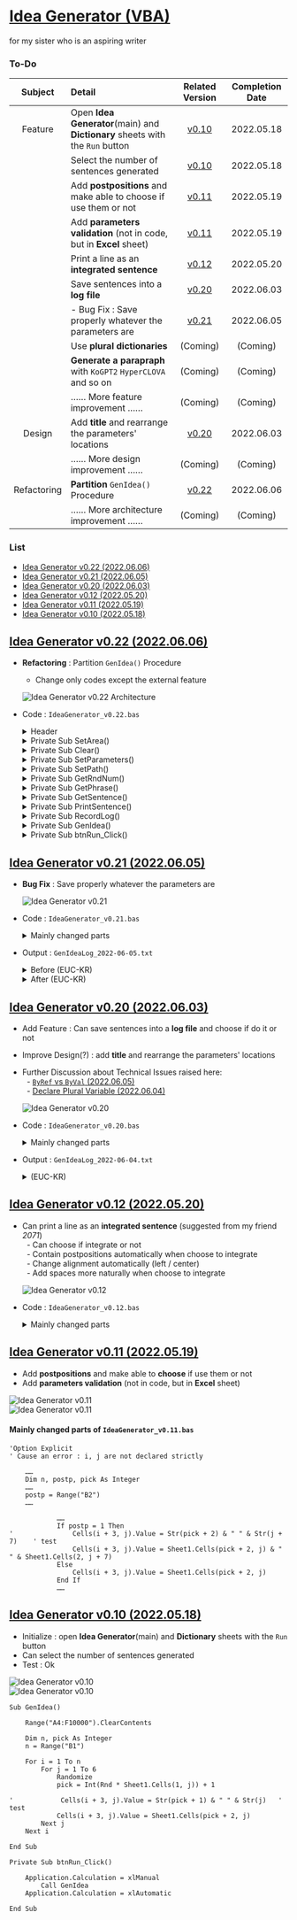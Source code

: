 # [Idea Generator (VBA)](/README.md#vba)

for my sister who is an aspiring writer


### To-Do

| Subject | Detail | Related Version | Completion Date |
|:-:|:--|:-:|:-:|
| Feature | Open **Idea Generator**(main) and **Dictionary** sheets with the `Run` button | [v0.10](#idea-generator-v010-20220518) | 2022.05.18 |
| | Select the number of sentences generated | [v0.10](#idea-generator-v010-20220518) | 2022.05.18 |
| | Add **postpositions** and make able to choose if use them or not | [v0.11](#idea-generator-v011-20220519) | 2022.05.19 |
| | Add **parameters validation** (not in code, but in **Excel** sheet) | [v0.11](#idea-generator-v011-20220519) | 2022.05.19 |
| | Print a line as an **integrated sentence** | [v0.12](#idea-generator-v012-20220520) | 2022.05.20 |
| | Save sentences into a **log file** | [v0.20](#idea-generator-v020-20220603) | 2022.06.03 |
| | - Bug Fix : Save properly whatever the parameters are | [v0.21](#idea-generator-v021-20220605) | 2022.06.05 |
| | Use **plural dictionaries** | (Coming) | (Coming) |
| | **Generate a parapraph** with `KoGPT2` `HyperCLOVA` and so on | (Coming) | (Coming) |
| | …… More feature improvement …… | (Coming) | (Coming) |
| Design | Add **title** and rearrange the parameters' locations | [v0.20](#idea-generator-v020-20220603) | 2022.06.03 |
| | …… More design improvement …… | (Coming) | (Coming) |
| Refactoring | **Partition** `GenIdea()` Procedure | [v0.22](#idea-generator-v022-20220606) | 2022.06.06 |
| | …… More architecture improvement …… | (Coming) | (Coming) |


### List

- [Idea Generator v0.22 (2022.06.06)](#idea-generator-v022-20220606)
- [Idea Generator v0.21 (2022.06.05)](#idea-generator-v021-20220605)
- [Idea Generator v0.20 (2022.06.03)](#idea-generator-v020-20220603)
- [Idea Generator v0.12 (2022.05.20)](#idea-generator-v012-20220520)
- [Idea Generator v0.11 (2022.05.19)](#idea-generator-v011-20220519)
- [Idea Generator v0.10 (2022.05.18)](#idea-generator-v010-20220518)


## [Idea Generator v0.22 (2022.06.06)](#list)

- **Refactoring** : Partition `GenIdea()` Procedure  
  - Change only codes except the external feature

  ![Idea Generator v0.22 Architecture](./Images/GenIdea_v0.22_Architecture.PNG)

- Code : `IdeaGenerator_v0.22.bas`
  <details>
    <summary>Header</summary>

  ```vba
  Option Explicit
  ```
  </details>
  <details>
    <summary>Private Sub SetArea()</summary>

  ```vba
  ' Set Area : Zero Point and Using Area's Range / ★ Modify When the Sheet Design is Changed
  Private Sub SetArea( _
      ByRef paramZero As Range, _
      ByRef printZero As Range, _
      ByRef usingArea As Range _
      )

      Set paramZero = Range("A3")
      Set printZero = Range("A5")
      Set usingArea = Range(printZero, printZero.Offset(10000, 5))

  End Sub
  ```
  </details>

  <details>
    <summary>Private Sub Clear()</summary>

  ```vba
  ' Clear Using Area
  Private Sub Clear(ByRef usingArea As Range)

      usingArea.ClearContents

  End Sub
  ```
  </details>
  <details>
    <summary>Private Sub SetParameters()</summary>

  ```vba
  ' Set Parameters
  Private Sub SetParameters( _
      ByRef paramZero As Range, _
      ByRef n As Integer, _
      ByRef postp As Integer, _
      ByRef integrated As Integer, _
      ByRef save As Integer, _
      ByRef usingArea As Range _
      )

      n = paramZero.Value
      postp = paramZero.Offset(0, 1).Value
      integrated = paramZero.Offset(0, 2).Value
      save = paramZero.Offset(0, 3).Value

      If integrated = 1 Then
          paramZero.Offset(0, 1).Value = 1                                        ' an integrated sentence should contain postpositions
          postp = paramZero.Offset(0, 1).Value
          usingArea.HorizontalAlignment = xlLeft                                  ' left alignment when the sentence is integrated
      Else
          usingArea.HorizontalAlignment = xlCenter                                ' center alignment when the sentence is not integrated
      End If

  End Sub
  ```
  </details>
  <details>
    <summary>Private Sub SetPath()</summary>

  ```vba
  ' Set Log File Path
  Private Sub SetPath( _
      ByRef path As String, _
      ByRef timeInfo As String _
      )

      Dim timeInfo1 As Date, _
          timeInfo2 As Date

      timeInfo1 = Date
      timeInfo2 = Time
      timeInfo = timeInfo1 & " " & timeInfo2

      path = ThisWorkbook.path & Application.PathSeparator & _
            "GenIdeaLog_" & timeInfo1 & ".txt"

  End Sub
  ```
  </details>
  <details>
    <summary>Private Sub GetRndNum()</summary>

  ```vba
  ' Get Random Number to Pick a Word
  Private Sub GetRndNum( _
      ByRef j As Integer, _
      ByRef pick As Integer _
      )

      Randomize
      pick = Int(Rnd * Sheet1.Cells(1, j)) + 1                                    ' want to find the way better than 'Sheet1' ……

  End Sub
  ```
  </details>
  <details>
    <summary>Private Sub GetPhrase()</summary>

  ```vba
  ' Get a Phrase
  Private Sub GetPhrase( _
      ByRef phrase As String, _
      ByRef postp As Integer, _
      ByRef j As Integer, _
      ByRef pick As Integer _
      )

      If postp = 1 Then
          ' Judge if Insert a Space or not
          If j = 5 Then
              phrase = Sheet1.Cells(pick + 2, j) & " " & Sheet1.Cells(2, j + 7)   ' Sheet1 / 2, 7 : depends on the dictionary sheet's structure
          Else
              phrase = Sheet1.Cells(pick + 2, j) & Sheet1.Cells(2, j + 7)         ' Sheet1
          End If
      Else
          phrase = Sheet1.Cells(pick + 2, j)                                      ' Sheet1
      End If

  End Sub
  ```
  </details>

  <details>
    <summary>Private Sub GetSentence()</summary>

  ```vba
  ' Get a Sentence
  Private Sub GetSentence( _
      ByRef phrase As String, _
      ByRef sentence As String _
      )

      sentence = sentence & phrase & " "

  End Sub
  ```
  </details>
  <details>
    <summary>Private Sub PrintSentence()</summary>

  ```vba
  ' Print each Phrase or integrated Sentence
  Private Sub PrintSentence( _
      ByRef phrase As String, _
      ByRef sentence As String, _
      ByRef integrated As Integer, _
      ByRef printZero As Range, _
      ByRef i As Integer, _
      ByRef j As Integer, _
      ByRef pick As Integer _
      )

      If integrated = 0 Then                                                          ' if not integrate, print phrase on each cell
          printZero.Offset(i - 1, j - 1).Value = phrase

          ' test
          ' printZero.Offset(i - 1, j - 1).Value = Str(pick + 2) & " " & Str(j + 7)   ' 2, 7 : depends on the dictionary sheet's structure
      Else                                                                            ' if intergrate, print the completed sentence only when j = 6
          If j = 6 And integrated = 1 Then
              printZero.Offset(i - 1, 0).Value = sentence
          End If
      End If

  End Sub
  ```
  </details>

  <details>
    <summary>Private Sub RecordLog()</summary>

  ```vba
  ' Save a Sentences into a Log File
  Private Sub RecordLog( _
      ByRef path As String, _
      ByRef timeInfo As String, _
      ByRef i As Integer, _
      ByRef sentence As String _
      )

      Dim fn          As Integer
      fn = FreeFile

      Dim logSentence As String
      logSentence = i & " " & sentence

      Open path For Append As #fn
          If i = 1 Then                                                           ' add timeInfo when i = 1
              Print #fn, timeInfo
          End If

          Print #fn, logSentence
      Close #fn

  End Sub
  ```
  </details>
  <details>
    <summary>Private Sub GenIdea()</summary>

  ```vba
  ' Main Procedure
  Private Sub GenIdea()

      ' Set Area : Zero Point and Using Area's Range
      Dim paramZero   As Range, _
          printZero   As Range, _
          usingArea   As Range
      Call SetArea(paramZero, printZero, usingArea)

      ' Clear Using Area
      Call Clear(usingArea)

      ' Set Parameters
      Dim n           As Integer, _
          postp       As Integer, _
          integrated  As Integer, _
          save        As Integer
      Call SetParameters(paramZero, n, postp, integrated, save, usingArea)

      ' Set Log File Path
      If save = 1 Then                                                            ' if not save, path isn't needed
          Dim path    As String, _
              timeInfo As String
          Call SetPath(path, timeInfo)
      End If

      ' Loop for i, j
      Dim i           As Integer, _
          j           As Integer, _
          pick        As Integer                                                  ' i is recognized as Variant/Double when Dim i, j As Integer
      Dim sentence    As String, _
          phrase      As String

      For i = 1 To n

          sentence = ""                                                           ' initialize the sentence for each row

          For j = 1 To 6                                                          ' 6 from the dictionary that consists of 5W1H (dependent)

              phrase = ""                                                         ' initialize the phrase for each column

              ' Get Random Number to Pick a Word
              Call GetRndNum(j, pick)

              ' Get a Phrase
              Call GetPhrase(phrase, postp, j, pick)

              ' Get a Sentence
              Call GetSentence(phrase, sentence)                                  ' assemble sentence whenever integrate or not

              ' Print each Phrase or integrated Sentence
              Call PrintSentence(phrase, sentence, integrated, printZero, i, j, pick)

          Next j

          ' Save a Sentences into a Log File
          If save = 1 Then
              Call RecordLog(path, timeInfo, i, sentence)
          End If

      Next i

  End Sub
  ```
  </details>
  <details>
    <summary>Private Sub btnRun_Click()</summary>

  ```vba
  ' Run button to call GenIdea()
  Private Sub btnRun_Click()

      Application.Calculation = xlManual
          Call GenIdea
      Application.Calculation = xlAutomatic

  End Sub
  ```
  </details>


## [Idea Generator v0.21 (2022.06.05)](#list)

- **Bug Fix** : Save properly whatever the parameters are

  ![Idea Generator v0.21](./Images/GenIdea_v0.21.PNG)

- Code : `IdeaGenerator_v0.21.bas`
  <details>
    <summary>Mainly changed parts</summary>

  ```vba
  Private Sub GenIdea()

      ……

      ' Loop for i, j
      ……
      Dim sentence As String, phrase As String

      For i = 1 To n

          sentence = ""                                                       ' initialize the sentence for each row

          For j = 1 To 6

              phrase = ""                                                     ' initialize the phrase for each column

              ……

              ' Get a phrase
              If postp = 1 Then
                  ' Judge if insert spaces or not
                  If j = 5 Then
                      phrase = Sheet1.Cells(pick + 2, j) & " " & Sheet1.Cells(2, j + 7)
                  Else
                      phrase = Sheet1.Cells(pick + 2, j) & Sheet1.Cells(2, j + 7)
                  End If
              Else
                  phrase = Sheet1.Cells(pick + 2, j)
              End If

              ' Assemble sentence whenever integrate or not
              sentence = sentence & phrase & " "

              ' Print each phrase or integrated sentence
              ' If not integrate, print phrase on each cell
              If integrated = 0 Then
                  Cells(i + 4, j).Value = phrase

                  ' test
                  ' Cells(i + 4, j).Value = Str(pick + 2) & " " & Str(j + 7)
              ' If intergrate, print the completed sentence only when j = 6
              Else
                  If j = 6 And integrated = 1 Then
                      Cells(i + 4, 1).Value = sentence
                  End If
              End If

          Next j

          ……

      Next i

  End Sub
  ```
  </details>

- Output : `GenIdeaLog_2022-06-05.txt`
  <details>
    <summary>Before (EUC-KR)</summary>

  ```txt
  2022-06-05 오후 9:56:30
  1 
  2 
  ……
  10 
  ```
  </details>
  <details>
    <summary>After (EUC-KR)</summary>

  ```txt
  2022-06-05 오후 11:30:44
  1 오크 이번주 던전 길드마스터 복수 기습 
  2 엘프 이번주 도구점 국왕 레벨업 휴식 
  ……
  10 엘프 이번주 바다 몬스터 아이템 획득 포획 
  ```
  </details>


## [Idea Generator v0.20 (2022.06.03)](#list)

- Add Feature : Can save sentences into a **log file** and choose if do it or not
- Improve Design(?) : add **title** and rearrange the parameters' locations
- Further Discussion about Technical Issues raised here:  
&nbsp;&nbsp;- [`ByRef` vs `ByVal` (2022.06.05)](https://github.com/kimpro82/MyPractice/tree/master/VBA#byref-vs-byval-20220605)  
&nbsp;&nbsp;- [Declare Plural Variable (2022.06.04)](https://github.com/kimpro82/MyPractice/tree/master/VBA#declare-plural-variable-20220604)

  ![Idea Generator v0.20](./Images/GenIdea_v0.20.PNG)

- Code : `IdeaGenerator_v0.20.bas`
  <details>
    <summary>Mainly changed parts</summary>

  ```vba
  Private Sub GenIdea()

      ……

      ' Parameters
      Dim n As Integer, postp As Integer, integrated As Integer, pick As Integer, save As Integer

      ……
      save = Range("D3")

      ……

      ' Loop for i, j
      Dim i As Integer, j As Integer                                          ' i is recognized as Variant/Double when Dim i, j As Integer
      Dim sentence As String

      For i = 1 To n

          ……

          ' Call RecordLog() for Saving into a separated log file
          If save = 1 Then
              Call RecordLog(i, sentence)
          End If

      Next i

  End Sub
  ```
  ```vba
  ' Save sentences into a log file
  Private Sub RecordLog(ByRef i As Integer, ByRef sentence As String)

      ' Set log file name
      Dim path As String, timeInfo As String, logSentence As String
      Dim timeInfo1 As Date, timeInfo2 As Date
      timeInfo1 = Date
      timeInfo2 = Time
      timeInfo = timeInfo1 & " " & timeInfo2
      path = ThisWorkbook.path & Application.PathSeparator & "GenIdeaLog_" & timeInfo1 & ".txt"

      Dim fn As Integer
      fn = FreeFile

      ' Record the sentences
      logSentence = i & " " & sentence
      Open path For Append As #fn
          If i = 1 Then                                                       ' when the log file should be initialized
              Print #fn, timeInfo
          End If
          
          Print #fn, logSentence
      Close #fn

  End Sub
  ```
  </details>
- Output : `GenIdeaLog_2022-06-04.txt`
  <details>
    <summary>(EUC-KR)</summary>

  ```txt
  2022-06-04 오후 11:39:05
  1 오크이/가 이번주 도구점에서 병사을/를 아이템 획득 때문에/위하여 마법공격하다 
  2 드루이드이/가 지난주 대장간에서 몬스터을/를 토벌 때문에/위하여 치료하다 
  ……
  10 도적이/가 이번주 여관에서 병사을/를 의뢰 때문에/위하여 포획하다 
  ```
  </details>


## [Idea Generator v0.12 (2022.05.20)](#list)

- Can print a line as an **integrated sentence** (suggested from my friend *2071*)  
&nbsp;&nbsp;- Can choose if integrate or not  
&nbsp;&nbsp;- Contain postpositions automatically when choose to integrate  
&nbsp;&nbsp;- Change alignment automatically (left / center)  
&nbsp;&nbsp;- Add spaces more naturally when choose to integrate

  ![Idea Generator v0.12](./Images/GenIdea_v0.12.PNG)

- Code : `IdeaGenerator_v0.12.bas`
  <details>
    <summary>Mainly changed parts</summary>

  ```vba
  Option Explicit
  ```
  ```vba
      ……
      ' Parameters
      Dim n, postp, integrated, pick As Integer
      ……
      integrated = Range("D2")

      If integrated = 1 Then
          Range("B2").Value = 1                                               ' an integrated sentence should contain postpositions
          postp = Range("B2")
          Range("A4:F10000").HorizontalAlignment = xlLeft                     ' left alignment when the sentence is integrated
      Else
          Range("A4:F10000").HorizontalAlignment = xlCenter                   ' center alignment when the sentence is not integrated
      End If
      ……
  ```
  ```vba
      ……
      ' Loop for i, j
      Dim i, j As Integer
      Dim sentence As String

      For i = 1 To n

          sentence = ""                                                       ' initialize the sentence for each row

          For j = 1 To 6

              ' Get a word randomly
              ……

              ' Integrated sentences
              If integrated = 1 Then

                  ' Judge where insert spaces
                  If j = 5 Then
                      sentence = sentence & Sheet1.Cells(pick + 2, j) & " " & Sheet1.Cells(2, j + 7) & " "
                  Else
                      sentence = sentence & Sheet1.Cells(pick + 2, j) & Sheet1.Cells(2, j + 7) & " "
                  End If

                  ' Print the completed sentence
                  If j = 6 Then
                      Cells(i + 3, 1).Value = sentence
                  End If

              ' Not integrated but contain postpositions
              ElseIf postp = 1 Then

                  ……

              ' Neither integrated nor contain postpositions
              Else

                  ……

              End If

          Next j

      Next i
  ```
  </details>


## [Idea Generator v0.11 (2022.05.19)](#list)

- Add **postpositions** and make able to **choose** if use them or not
- Add **parameters validation** (not in code, but in **Excel** sheet)

![Idea Generator v0.11](./Images/GenIdea_v0.11.PNG)  
![Idea Generator v0.11](./Images/GenIdea_v0.11_dict.PNG)

#### Mainly changed parts of `IdeaGenerator_v0.11.bas`
```vba
'Option Explicit                                                            ' Cause an error : i, j are not declared strictly
```
```vba
    ……
    Dim n, postp, pick As Integer
    ……
    postp = Range("B2")
    ……
```
```vba
            ……
            If postp = 1 Then
'               Cells(i + 3, j).Value = Str(pick + 2) & " " & Str(j + 7)    ' test
                Cells(i + 3, j).Value = Sheet1.Cells(pick + 2, j) & " " & Sheet1.Cells(2, j + 7)
            Else
                Cells(i + 3, j).Value = Sheet1.Cells(pick + 2, j)
            End If
            ……
```


## [Idea Generator v0.10 (2022.05.18)](#list)

- Initialize : open **Idea Generator**(main) and **Dictionary** sheets with the `Run` button
- Can select the number of sentences generated
- Test : Ok

![Idea Generator v0.10](./Images/GenIdea_v0.10.PNG)  
![Idea Generator v0.10](./Images/GenIdea_v0.10_dict.PNG)

```vba
Sub GenIdea()

    Range("A4:F10000").ClearContents

    Dim n, pick As Integer
    n = Range("B1")

    For i = 1 To n
        For j = 1 To 6
            Randomize
            pick = Int(Rnd * Sheet1.Cells(1, j)) + 1

'            Cells(i + 3, j).Value = Str(pick + 1) & " " & Str(j)   ' test
            Cells(i + 3, j).Value = Sheet1.Cells(pick + 2, j)
        Next j
    Next i

End Sub
```
```vba
Private Sub btnRun_Click()

    Application.Calculation = xlManual
        Call GenIdea
    Application.Calculation = xlAutomatic

End Sub
```